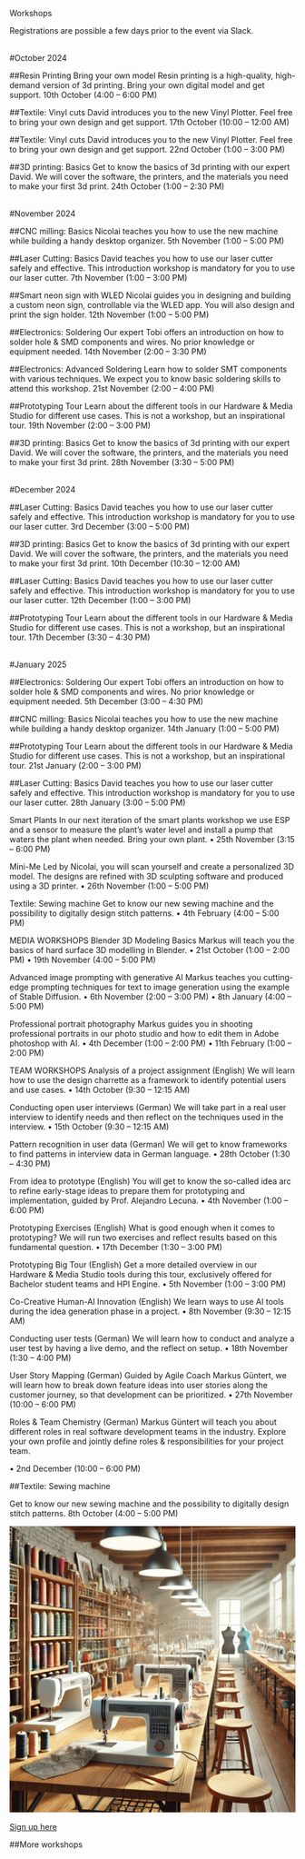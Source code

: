 Workshops

Registrations are possible a few days prior to the event via Slack. 

<br />
#October 2024

##Resin Printing
Bring your own model Resin printing is a high-quality, high-demand version of 3d printing. Bring your own digital model and get support. 10th October (4:00 – 6:00 PM)

##Textile: Vinyl cuts
David introduces you to the new Vinyl Plotter. Feel free to bring your own design and get support. 17th October (10:00 – 12:00 AM)

##Textile: Vinyl cuts
David introduces you to the new Vinyl Plotter. Feel free to bring your own design and get support. 22nd October (1:00 – 3:00 PM)

##3D printing: Basics
Get to know the basics of 3d printing with our expert David. We will cover the software, the printers, and the materials you need to make your first 3d print. 24th October (1:00 – 2:30 PM)

<br />
#November 2024

##CNC milling: Basics 
Nicolai teaches you how to use the new machine while building a handy desktop organizer. 5th November (1:00 – 5:00 PM)

##Laser Cutting: Basics
David teaches you how to use our laser cutter safely and effective. This introduction workshop is mandatory for you to use our laser cutter. 7th November (1:00 – 3:00 PM)

##Smart neon sign with WLED
Nicolai guides you in designing and building a custom neon sign, controllable via the WLED app. You will also design and print the sign holder. 12th November (1:00 – 5:00 PM)

##Electronics: Soldering
Our expert Tobi offers an introduction on how to solder hole & SMD components and wires. No prior knowledge or equipment needed. 14th November (2:00 – 3:30 PM)

##Electronics: Advanced Soldering 
Learn how to solder SMT components with various techniques. We expect you to know basic soldering skills to attend this workshop. 21st November (2:00 – 4:00 PM)

##Prototyping Tour
Learn about the different tools in our Hardware & Media Studio for different use cases. This is not a workshop, but an inspirational tour. 19th November (2:00 – 3:00 PM)

##3D printing: Basics
Get to know the basics of 3d printing with our expert David. We will cover the software, the printers, and the materials you need to make your first 3d print. 28th November (3:30 – 5:00 PM)

<br />
#December 2024

##Laser Cutting: Basics
David teaches you how to use our laser cutter safely and effective. This introduction workshop is mandatory for you to use our laser cutter. 3rd December (3:00 – 5:00 PM)

##3D printing: Basics
Get to know the basics of 3d printing with our expert David. We will cover the software, the printers, and the materials you need to make your first 3d print. 10th December (10:30 – 12:00 AM)

##Laser Cutting: Basics
David teaches you how to use our laser cutter safely and effective. This introduction workshop is mandatory for you to use our laser cutter. 12th December (1:00 – 3:00 PM)

##Prototyping Tour
Learn about the different tools in our Hardware & Media Studio for different use cases. This is not a workshop, but an inspirational tour. 17th December (3:30 – 4:30 PM)

<br />
#January 2025

##Electronics: Soldering 
Our expert Tobi offers an introduction on how to solder hole & SMD components and wires. No prior knowledge or equipment needed. 5th December (3:00 – 4:30 PM)

##CNC milling: Basics 
Nicolai teaches you how to use the new machine while building a handy desktop organizer. 14th January (1:00 – 5:00 PM)

##Prototyping Tour
Learn about the different tools in our Hardware & Media Studio for different use cases. This is not a workshop, but an inspirational tour. 21st January (2:00 – 3:00 PM)

##Laser Cutting: Basics
David teaches you how to use our laser cutter safely and effective. This introduction workshop is mandatory for you to use our laser cutter. 28th January (3:00 – 5:00 PM)

Smart Plants In our next iteration of the smart plants workshop we use ESP and a sensor to measure the plant’s water level and install a pump that waters the plant when needed. Bring your own plant.
•	25th November (3:15 – 6:00 PM)

Mini-Me Led by Nicolai, you will scan yourself and create a personalized 3D model. The designs are refined with 3D sculpting software and produced using a 3D printer.
•	 26th November (1:00 – 5:00 PM)

Textile: Sewing machine Get to know our new sewing machine and the possibility to digitally design stitch patterns.
•	4th February (4:00 – 5:00 PM)

MEDIA WORKSHOPS
Blender 3D Modeling Basics Markus will teach you the basics of hard surface 3D modelling in Blender.
•	21st October (1:00 – 2:00 PM)
•	19th November (4:00 – 5:00 PM)

Advanced image prompting with generative AI Markus teaches you cutting-edge prompting techniques for text to image generation using the example of Stable Diffusion.
•	6th November (2:00 – 3:00 PM) 
•	8th January (4:00 – 5:00 PM)

Professional portrait photography Markus guides you in shooting professional portraits in our photo studio and how to edit them in Adobe photoshop with AI.
•	4th December (1:00 – 2:00 PM)
•	11th February (1:00 – 2:00 PM)

TEAM WORKSHOPS
Analysis of a project assignment (English) We will learn how to use the design charrette as a framework to identify potential users and use cases.
•	14th October (9:30 – 12:15 AM)

Conducting open user interviews (German) We will take part in a real user interview to identify needs and then reflect on the techniques used in the interview.
•	15th October (9:30 – 12:15 AM)

Pattern recognition in user data (German) We will get to know frameworks to find patterns in interview data in German language.
•	28th October (1:30 – 4:30 PM)

From idea to prototype (English) You will get to know the so-called idea arc to refine early-stage ideas to prepare them for prototyping and implementation, guided by Prof. Alejandro Lecuna.
•	4th November (1:00 – 6:00 PM)

Prototyping Exercises (English) What is good enough when it comes to prototyping? We will run two exercises and reflect results based on this fundamental question.
•	17th December (1:30 – 3:00 PM)

Prototyping Big Tour (English) Get a more detailed overview in our Hardware & Media Studio tools during this tour, exclusively offered for Bachelor student teams and HPI Engine.
•	5th November (1:00 – 3:00 PM)

Co-Creative Human-AI Innovation (English) We learn ways to use AI tools during the idea generation phase in a project.
•	8th November (9:30 – 12:15 AM)

Conducting user tests (German) We will learn how to conduct and analyze a user test by having a live demo, and the reflect on setup.
•	18th November (1:30 – 4:00 PM)

User Story Mapping (German) Guided by Agile Coach Markus Güntert, we will learn how to break down feature ideas into user stories along the customer journey, so that development can be prioritized.
•	27th November (10:00 – 6:00 PM)

Roles & Team Chemistry (German) Markus Güntert will teach you about different roles in real software development teams in the industry. Explore your own profile and jointly define roles & responsibilities for your project team.

•	2nd December (10:00 – 6:00 PM)



##Textile: Sewing machine 

Get to know our new sewing machine and the possibility to digitally design stitch patterns. 8th October (4:00 – 5:00 PM)

![Textile: Sewing Machine](<../mediaassets/thumbnails/textile sewing machine.jpg>)

[Sign up here](https://confluence.hpi.de/plugins/easyevents/event-hub.action#/eventhub/b658d0ce-b8e6-4e25-a5c1-4c98aaceaa29/1)

##More workshops